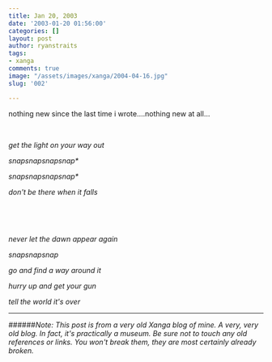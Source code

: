```yaml
---
title: Jan 20, 2003
date: '2003-01-20 01:56:00'
categories: []
layout: post
author: ryanstraits
tags:
- xanga
comments: true
image: "/assets/images/xanga/2004-04-16.jpg"
slug: '002'

---
```

nothing new since the last time i wrote....nothing new at all...

<!-- break -->

&nbsp;

<em>get the light on your way out</em>

<em>*snap*snap*snap*snap*</em>

<em>*snap*snap*snap*snap*</em>

<em>don't be there when it falls</em>

&nbsp;

&nbsp;

<em>never let the dawn appear again</em>

<em>*snap*snap*snap*</em>

<em>go and find a way around it</em>

<em>hurry up and get your gun</em>

<em>tell the world it's over</em>


---

######*Note: This post is from a very old Xanga blog of mine. A very, very old blog. In fact, it's practically a museum. Be sure not to touch any old references or links. You won't break them, they are most certainly already broken.*